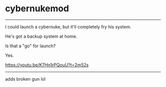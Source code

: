 # cybernukemod
-------

I could launch a cybernuke, but it'll completely fry his system.

He's got a backup system at home.

Is that a "go" for launch?

Yes.

https://youtu.be/K7Hn1rPQouU?t=2m52s

-------
adds broken gun lol
